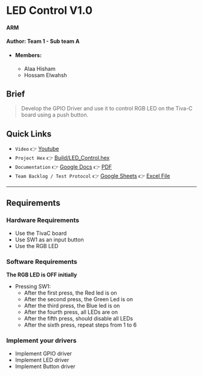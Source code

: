 # LED Control V1.0
#### ARM
#### Author: Team 1 - Sub team A
- #### Members:
    - Alaa Hisham
    - Hossam Elwahsh

## Brief
> Develop the GPIO Driver and use it to control RGB LED on the Tiva-C board using a push button.


## Quick Links
- `Video` 👉 [Youtube](https://youtu.be/5NrU2kTSSLw)
- `Project Hex` 👉 [Build/LED_Control.hex](Build/LED_Control.hex)
- `Documentation` 👉 [Google Docs](https://docs.google.com/document/d/15XCq7KhCA17o89rHl8B3dAgSLqRwxgf1_SmRaluHrGM/edit?usp=sharing) 👉 [PDF](https://github.com/AalaaIbrahim/LedControlV1.0-Project_TivaC-Sprints/blob/main-led/Documents/ARM_%20RGB%20LED%20Control%20V1.0%20-%20Team%201%20-%20Sub%20Team%20A.pdf)
- `Team Backlog / Test Protocol` 👉 [Google Sheets](https://docs.google.com/spreadsheets/d/1hLTnshn1FoeaB7fPf3SfYW_tURnP0ARYbz8il4nLKLA/edit#gid=0) 👉 [Excel File](https://github.com/AalaaIbrahim/LedControlV1.0-Project_TivaC-Sprints/blob/main-led/Documents/ARM%20RGB%20Control%20V1.0%20-%20Team%201%20-%20Sub%20Team%20A.xlsx)

----
## Requirements
### Hardware Requirements
- Use the TivaC board
- Use SW1 as an input button
- Use the RGB LED
### Software Requirements
**The RGB LED is OFF initially**
- Pressing SW1:
  - After the first press, the Red led is on
  - After the second press, the Green Led is on
  - After the third press, the Blue led is on
  - After the fourth press, all LEDs are on
  - After the fifth press, should disable all LEDs
  - After the sixth press, repeat steps from 1 to 6
### Implement your drivers
- Implement GPIO driver
- Implement LED driver
- Implement Button driver
